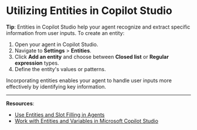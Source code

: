 # Utilizing Entities in Copilot Studio

**Tip**: Entities in Copilot Studio help your agent recognize and extract specific information from user inputs. To create an entity:

1. Open your agent in Copilot Studio.
2. Navigate to **Settings** > **Entities**.
3. Click **Add an entity** and choose between **Closed list** or **Regular expression** types.
4. Define the entity's values or patterns.

Incorporating entities enables your agent to handle user inputs more effectively by identifying key information.

---

**Resources**:
- [Use Entities and Slot Filling in Agents](https://learn.microsoft.com/en-us/microsoft-copilot-studio/advanced-entities-slot-filling)
- [Work with Entities and Variables in Microsoft Copilot Studio](https://learn.microsoft.com/en-us/training/modules/power-virtual-agents-entities/)
